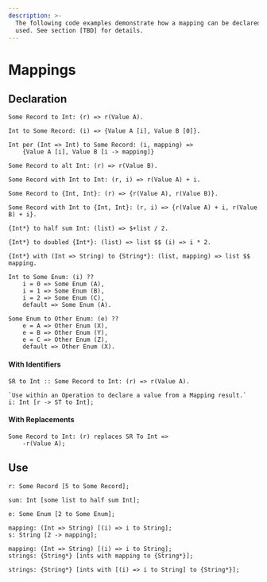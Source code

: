 ```yaml
---
description: >-
  The following code examples demonstrate how a mapping can be declared and
  used. See section [TBD] for details.
---
```


# Mappings

## Declaration

```
Some Record to Int: (r) => r(Value A).
```

```
Int to Some Record: (i) => {Value A [i], Value B [0]}.
```

```
Int per (Int => Int) to Some Record: (i, mapping) => 
    {Value A [i], Value B [i -> mapping]}
```

```
Some Record to alt Int: (r) => r(Value B).
```

```
Some Record with Int to Int: (r, i) => r(Value A) + i.
```

```
Some Record to {Int, Int}: (r) => {r(Value A), r(Value B)}.
```

```
Some Record with Int to {Int, Int}: (r, i) => {r(Value A) + i, r(Value B) + i}.
```

```
{Int*} to half sum Int: (list) => $+list / 2.
```

```
{Int*} to doubled {Int*}: (list) => list $$ (i) => i * 2.
```

```
{Int*} with (Int => String) to {String*}: (list, mapping) => list $$ mapping.
```

```
Int to Some Enum: (i) ??
    i = 0 => Some Enum (A),
    i = 1 => Some Enum (B),
    i = 2 => Some Enum (C),
    default => Some Enum (A).
```

```
Some Enum to Other Enum: (e) ??
    e = A => Other Enum (X),
    e = B => Other Enum (Y),
    e = C => Other Enum (Z),
    default => Other Enum (X).
```

#### With Identifiers

```
SR to Int :: Some Record to Int: (r) => r(Value A).

`Use within an Operation to declare a value from a Mapping result.`
i: Int [r -> ST to Int];
```

#### With Replacements

```
Some Record to Int: (r) replaces SR To Int => 
    -r(Value A);
```

## Use

```
r: Some Record [5 to Some Record];
```

```
sum: Int [some list to half sum Int];
```

```
e: Some Enum [2 to Some Enum];
```

```
mapping: (Int => String) [(i) => i to String];
s: String [2 -> mapping];
```

```
mapping: (Int => String) [(i) => i to String];
strings: {String*} [ints with mapping to {String*}];
```

```
strings: {String*} [ints with [(i) => i to String] to {String*}];
```
